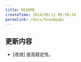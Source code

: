 ```yaml
---
title: README
createTime: 2024/09/11 09:50:34
permalink: /docs/hosw8pq8/
---
```

## 更新内容

* [改进] 提高稳定性。
